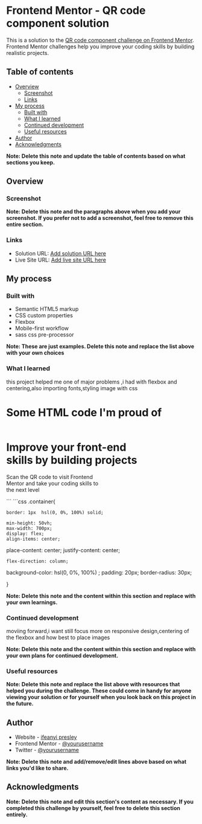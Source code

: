 # Frontend Mentor - QR code component solution

This is a solution to the [QR code component challenge on Frontend Mentor](https://www.frontendmentor.io/challenges/qr-code-component-iux_sIO_H). Frontend Mentor challenges help you improve your coding skills by building realistic projects. 

## Table of contents

- [Overview](#overview)
  - [Screenshot](#screenshot)
  - [Links](#links)
- [My process](#my-process)
  - [Built with](#built-with)
  - [What I learned](#what-i-learned)
  - [Continued development](#continued-development)
  - [Useful resources](#useful-resources)
- [Author](#author)
- [Acknowledgments](#acknowledgments)

**Note: Delete this note and update the table of contents based on what sections you keep.**

## Overview

### Screenshot



**Note: Delete this note and the paragraphs above when you add your screenshot. If you prefer not to add a screenshot, feel free to remove this entire section.**

### Links

- Solution URL: [Add solution URL here](https://your-solution-url.com)
- Live Site URL: [Add live site URL here](https://your-live-site-url.com)

## My process

### Built with

- Semantic HTML5 markup
- CSS custom properties
- Flexbox
- Mobile-first workflow
- sass css pre-processor

**Note: These are just examples. Delete this note and replace the list above with your own choices**

### What I learned

this project helped me one of major problems ,i had with  flexbox and centering,also importing fonts,styling image with css
<h1>Some HTML code I'm proud of</h1>
<div class="container">
  <div class="qr-image">
    <img src="images/image-qr-code.png" alt="" >
  </div>
  <div class="qr-image-text">
  <h1>Improve your front-end <br>skills by building projects </h1>

 <p>    Scan the QR code to visit Frontend <br>Mentor and take your coding skills to  <br> the next level</p>
 </div>
```
```css
.container{
    
    border: 1px  hsl(0, 0%, 100%) solid;
    
    min-height: 50vh;
    max-width: 700px;
    display: flex;
    align-items: center;
   place-content: center;
   justify-content: center;

    flex-direction: column;
background-color: hsl(0, 0%, 100%) ;
    padding: 20px;
    border-radius: 30px;
    
}


**Note: Delete this note and the content within this section and replace with your own learnings.**

### Continued development

moviing forward,i want still focus more on responsive design,centering of the flexbox and how best to place images 

**Note: Delete this note and the content within this section and replace with your own plans for continued development.**

### Useful resources


**Note: Delete this note and replace the list above with resources that helped you during the challenge. These could come in handy for anyone viewing your solution or for yourself when you look back on this project in the future.**

## Author

- Website - [ifeanyi presley](https://www.your-site.com)
- Frontend Mentor - [@yourusername](https://www.frontendmentor.io/profile/yourusername)
- Twitter - [@yourusername](https://www.twitter.com/yourusername)

**Note: Delete this note and add/remove/edit lines above based on what links you'd like to share.**

## Acknowledgments



**Note: Delete this note and edit this section's content as necessary. If you completed this challenge by yourself, feel free to delete this section entirely.**
